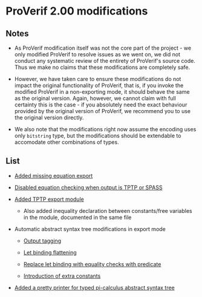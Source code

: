 # ProVerif 2.00 modifications

## Notes

- As ProVerif modification itself was not the core part of the project - we only modified ProVerif to resolve issues as we went on, we did not conduct any systematic review of the entirety of ProVerif's source code. Thus we make no claims that these modifications are completely safe.

- However, we have taken care to ensure these modifications do not impact the original functionality of ProVerif, that is, if you invoke the modified ProVerif in a non-exporting mode, it should behave the same as the original version. Again, however, we cannot claim with full certainty this is the case - if you absolutely need the exact behaviour provided by the original version of ProVerif, we recommend you to use the original version directly.

- We also note that the modifications right now assume the encoding uses only `bitstring` type, but the modifications should be extendable to accomodate other combinations of types.

## List

- [Added missing equation export](equation_export.md)

- [Disabled equation checking when output is TPTP or SPASS](equation_check.md)

- [Added TPTP export module](tptp_export.md)

  - Also added inequality declaration between constants/free variables in the module, documented in the same file

- Automatic abstract syntax tree modifications in export mode

  - [Output tagging](output_tag.md)

  - [Let binding flattening](let_binding_flatten.md)

  - [Replace let binding with equality checks with predicate](let_eq_to_pred.md)

  - [Introduction of extra constants](add_extra_consts.md)

- [Added a pretty printer for typed pi-calculus abstract syntax tree](pitprettyprint.md)

